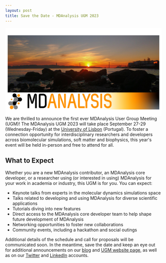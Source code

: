 ```yaml
---
layout: post
title: Save the Date - MDAnalysis UGM 2023
---
```

<img
src="/public/images/UGM2023_Logo.png"
title="MDAnalysis UGM 2023 Logo" alt="MDAnalysis UGM 2023 Logo"
style="float: left; " />
</p>

We are thrilled to announce the first ever MDAnalysis User Group Meeting (UGM)! The MDAnalysis UGM 2023 will take place September 27-29 (Wednesday-Friday) at the [University of Lisbon][uniL] (Portugal). To foster a connection opportunity for interdisciplinary researchers and developers across biomolecular simulations, soft matter and biophysics, this year's event will be held in-person and free to attend for all.

## What to Expect
Whether you are a new MDAnalysis contributor, an MDAnalysis core developer, or a researcher using (or interested in using) MDAnalysis for your work in academia or industry, this UGM is for you. You can expect:
* Keynote talks from experts in the molecular dynamics simulations space
* Talks related to developing and using MDAnalysis for diverse scientific applications
* Tutorials diving into new features
* Direct access to the MDAnalysis core developer team to help shape future development of MDAnalysis
* Networking opportunities to foster new collaborations
* Community events, including a hackathon and social outings

Additional details of the schedule and call for proposals will be communicated soon. In the meantime, save the date and keep an eye out for additional announcements on our [blog][blog] and [UGM website page][ugmPage], as well as on our [Twitter][twitter] and [LinkedIn][linkedin] accounts.

[uniL]: https://www.ulisboa.pt/en/unidade-organica/faculty-sciences
[blog]: https://www.mdanalysis.org/blog/
[ugmPage]: https://www.mdanalysis.org/pages/ugm2023/
[twitter]: https://twitter.com/mdanalysis
[linkedin]: https://www.linkedin.com/company/mdanalysis/
